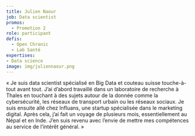 ```yaml
---
title: Julien Naour
job: Data scientist
promos:
  - Promotion 2
role: participant
defis:
  - Open Chronic
  - Lab Santé
expertises:
- Data science
image: img/juliennaour.png
---
```


« Je suis data scientist spécialisé en Big Data et couteau suisse touche-à-tout avant tout. J’ai d’abord travaillé dans un laboratoire de recherche à Thales en touchant à des sujets autour de la donnée comme la cybersécurité, les réseaux de transport urbain ou les réseaux sociaux. Je suis ensuite allé chez Influans, une startup spécialisée dans le marketing digital. Après cela, j’ai fait un voyage de plusieurs mois, essentiellement au Népal et en Inde. J’en suis revenu avec l’envie de mettre mes compétences au service de l’intérêt général. »
